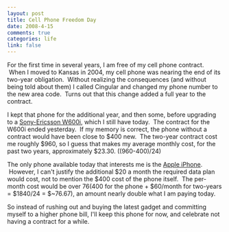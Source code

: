 ```yaml
--- 
layout: post
title: Cell Phone Freedom Day
date: 2008-4-15
comments: true
categories: life
link: false
---
```

For the first time in several years, I am free of my cell phone contract.  When I moved to Kansas in 2004, my cell phone was nearing the end of its two-year obligation.  Without realizing the consequences (and without being told about them) I called Cingular and changed my phone number to the new area code.  Turns out that this change added a full year to the contract.

I kept that phone for the additional year, and then some, before upgrading to a <a title="Sony-Ericsson W600i" href="http://www.sonyericsson.com/cws/products/mobilephones/overview/w600i?cc=us&amp;lc=en">Sony-Ericsson W600i</a>, which I still have today.  The contract for the W600i ended yesterday.  If my memory is correct, the phone without a contract would have been close to $400 new.  The two-year contract cost me roughly $960, so I guess that makes my average monthly cost, for the past two years, approximately $23.30. ((960-400)/24)

The only phone available today that interests me is the <a title="Apple iPhone" href="http://www.apple.com/iphone/">Apple iPhone</a>.  However, I can't justify the additional $20 a month the required data plan would cost, not to mention the $400 cost of the phone itself.  The per-month cost would be over $76 ($400 for the phone + $60/month for two-years = $1840/24 = $~76.67), an amount nearly double what I am paying today.

So instead of rushing out and buying the latest gadget and committing myself to a higher phone bill, I'll keep this phone for now, and celebrate not having a contract for a while.
